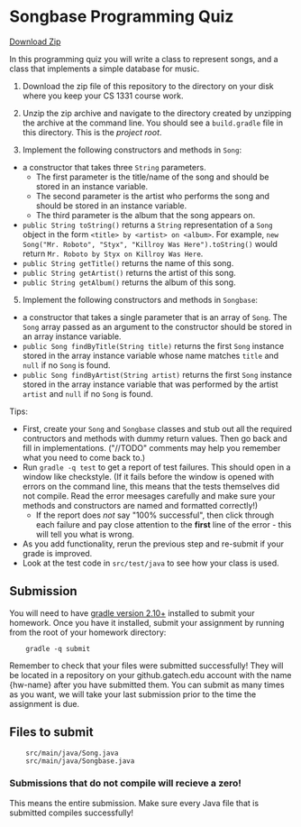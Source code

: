 # Songbase Programming Quiz

[Download Zip](https://github.gatech.edu/cs1331-{semester}/pq-songbase/archive/master.zip)

In this programming quiz you will write a class to represent songs, and a class that implements a simple database for music.

1. Download the zip file of this repository to the directory on your disk where you keep your CS 1331 course work.

2. Unzip the zip archive and navigate to the directory created by unzipping the archive at the command line. You should see a ``build.gradle`` file in this directory. This is the *project root*.

4. Implement the following constructors and methods in ``Song``:

  - a constructor that takes three ``String`` parameters.
    - The first parameter is the title/name of the song and should be stored in an instance variable.
    - The second parameter is the artist who performs the song and should be stored in an instance variable.
    - The third parameter is the album that the song appears on.
  - ``public String toString()`` returns a ``String`` representation of a ``Song`` object in the form ``<title> by <artist> on <album>``. For example, ``new Song("Mr. Roboto", "Styx", "Killroy Was Here").toString()`` would return ``Mr. Roboto by Styx on Killroy Was Here``.
  - ``public String getTitle()`` returns the name of this song.
  - ``public String getArtist()`` returns the artist of this song.
  - ``public String getAlbum()`` returns the album of this song.

5. Implement the following constructors and methods in ``Songbase``:

  - a constructor that takes a single parameter that is an array of ``Song``. The ``Song`` array passed as an argument to the constructor should be stored in an array instance variable.
  - ``public Song findByTitle(String title)`` returns the first ``Song`` instance stored in the array instance variable whose name matches ``title`` and ``null`` if no ``Song`` is found.
  - ``public Song findByArtist(String artist)`` returns the first ``Song`` instance stored in the array instance variable that was performed by the artist ``artist`` and ``null`` if no ``Song`` is found.

Tips:

- First, create your ``Song`` and ``Songbase`` classes and stub out all the required contructors and methods with dummy return values. Then go back and fill in implementations. ("//TODO" comments may help you remember what you need to come back to.)
- Run ``gradle -q test`` to get a report of test failures. This should open in a window like checkstyle. (If it fails before the window is opened with errors on the command line, this means that the tests themselves did not compile. Read the error meesages carefully and make sure your methods and constructors are named and formatted correctly!)
  - If the report does *not* say "100% successful", then click through each failure and pay close attention to the **first** line of the error - this will tell you what is wrong.
- As you add functionality, rerun the previous step and re-submit if your grade is improved.
- Look at the test code in ``src/test/java`` to see how your class is used.


## Submission

You will need to have [gradle version 2.10+](http://gradle.org/gradle-download/) installed to submit your homework. Once you have it installed, submit your assignment by running from the root of your homework directory:

        gradle -q submit

Remember to check that your files were submitted successfully! They will be located in a repository on your github.gatech.edu account with the name {hw-name} after you have submitted them. You can submit as many times as you want, we will take your last submission prior to the time the assignment is due.

## Files to submit

        src/main/java/Song.java
        src/main/java/Songbase.java

### Submissions that do not compile will recieve a zero!
This means the entire submission. Make sure every Java file that is submitted compiles successfully!
